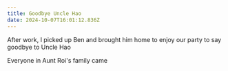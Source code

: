 ```yaml
---
title: Goodbye Uncle Hao
date: 2024-10-07T16:01:12.836Z
---
```


After work, I picked up Ben and brought him home to enjoy our party to say goodbye to Uncle Hao

Everyone in Aunt Roi's family came

